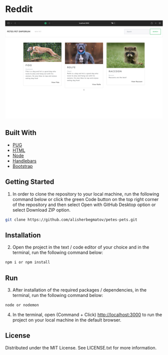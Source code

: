 # Reddit

<p align="center">
<img alt="Screenshot" src="./screenshot.png" width="auto">
</p>

## Built With

- [PUG](https://pugjs.org/api/getting-started.html)
- [HTML](https://en.wikipedia.org/wiki/HTML)
- [Node](https://nodejs.org/en/)
- [Handlebars](https://handlebarsjs.com)
- [Bootstrap](https://getbootstrap.com)

## Getting Started
1. In order to clone the repository to your local machine, run the following command below or click the green Code button on the top right corner of the repository and then select Open with GitHub Desktop option or select Download ZIP option.
```zsh
git clone https://github.com/alisherbegmatov/petes-pets.git
```
## Installation
2. Open the project in the text / code editor of your choice and in the terminal, run the following command below:
```zsh
npm i or npm install
```
## Run
3. After installation of the required packages / dependencies, in the terminal, run the following command below:
```zsh
node or nodemon
```
4. In the terminal, open (Command + Click) [http://localhost:3000](http://localhost:3000) to run the project on your local machine in the default browser.

## License
Distributed under the MIT License. See LICENSE.txt for more information.
